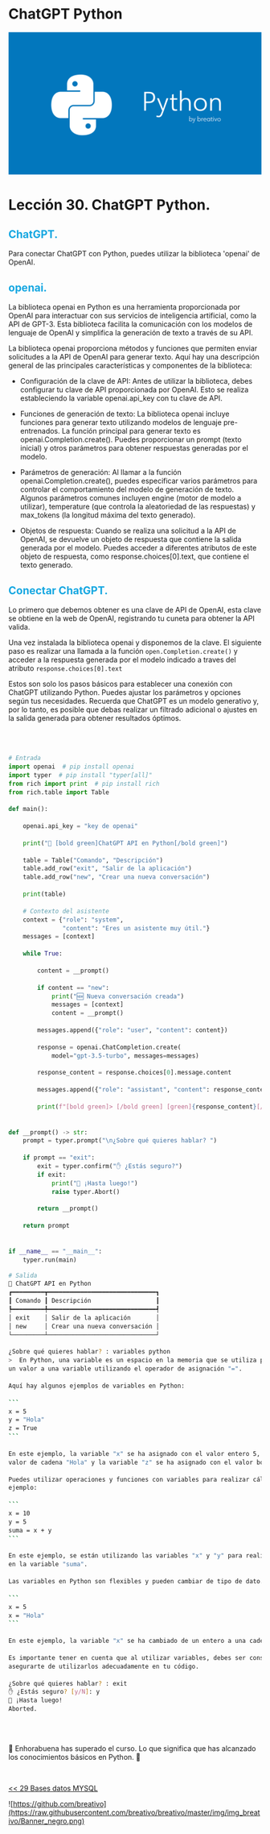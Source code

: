 # ChatGPT Python

![](https://github.com/breativo/Python_by_breativo/blob/master/img/Banner_Python_by_breativo.png?raw=true)

# Lección 30. ChatGPT Python.

<h2 style="color:#15A7E1">ChatGPT.</h2>
Para conectar ChatGPT con Python, puedes utilizar la biblioteca 'openai' de OpenAI. 

<h2 style="color:#15A7E1">openai.</h2>

La biblioteca openai en Python es una herramienta proporcionada por OpenAI para interactuar con sus servicios de inteligencia artificial, como la API de GPT-3. Esta biblioteca facilita la comunicación con los modelos de lenguaje de OpenAI y simplifica la generación de texto a través de su API.

La biblioteca openai proporciona métodos y funciones que permiten enviar solicitudes a la API de OpenAI para generar texto. Aquí hay una descripción general de las principales características y componentes de la biblioteca:

* Configuración de la clave de API: Antes de utilizar la biblioteca, debes configurar tu clave de API proporcionada por OpenAI. Esto se realiza estableciendo la variable openai.api_key con tu clave de API.

* Funciones de generación de texto: La biblioteca openai incluye funciones para generar texto utilizando modelos de lenguaje pre-entrenados. La función principal para generar texto es openai.Completion.create(). Puedes proporcionar un prompt (texto inicial) y otros parámetros para obtener respuestas generadas por el modelo.

* Parámetros de generación: Al llamar a la función openai.Completion.create(), puedes especificar varios parámetros para controlar el comportamiento del modelo de generación de texto. Algunos parámetros comunes incluyen engine (motor de modelo a utilizar), temperature (que controla la aleatoriedad de las respuestas) y max_tokens (la longitud máxima del texto generado).

* Objetos de respuesta: Cuando se realiza una solicitud a la API de OpenAI, se devuelve un objeto de respuesta que contiene la salida generada por el modelo. Puedes acceder a diferentes atributos de este objeto de respuesta, como response.choices[0].text, que contiene el texto generado.

<h2 style="color:#15A7E1">Conectar ChatGPT.</h2>
Lo primero que debemos obtener es una clave de API de OpenAI, esta clave se obtiene en la web  de OpenAI, registrando tu cuneta para obtener la API valida.

Una vez instalada la biblioteca openai y disponemos de la clave. El siguiente paso es realizar una llamada a la función `open.Completion.create()` y acceder a la respuesta  generada por el modelo indicado a traves del atributo `response.choices[0].text`

Estos son solo los pasos básicos para establecer una conexión con ChatGPT utilizando Python. Puedes ajustar los parámetros y opciones según tus necesidades. Recuerda que ChatGPT es un modelo generativo y, por lo tanto, es posible que debas realizar un filtrado adicional o ajustes en la salida generada para obtener resultados óptimos.

<br>
<br>

````py
# Entrada
import openai  # pip install openai
import typer  # pip install "typer[all]"
from rich import print  # pip install rich
from rich.table import Table

def main():

    openai.api_key = "key de openai"

    print("💬 [bold green]ChatGPT API en Python[/bold green]")

    table = Table("Comando", "Descripción")
    table.add_row("exit", "Salir de la aplicación")
    table.add_row("new", "Crear una nueva conversación")

    print(table)

    # Contexto del asistente
    context = {"role": "system",
               "content": "Eres un asistente muy útil."}
    messages = [context]

    while True:

        content = __prompt()

        if content == "new":
            print("🆕 Nueva conversación creada")
            messages = [context]
            content = __prompt()

        messages.append({"role": "user", "content": content})

        response = openai.ChatCompletion.create(
            model="gpt-3.5-turbo", messages=messages)

        response_content = response.choices[0].message.content

        messages.append({"role": "assistant", "content": response_content})

        print(f"[bold green]> [/bold green] [green]{response_content}[/green]")


def __prompt() -> str:
    prompt = typer.prompt("\n¿Sobre qué quieres hablar? ")

    if prompt == "exit":
        exit = typer.confirm("✋ ¿Estás seguro?")
        if exit:
            print("👋 ¡Hasta luego!")
            raise typer.Abort()

        return __prompt()

    return prompt


if __name__ == "__main__":
    typer.run(main)


````
````sh
# Salida 
💬 ChatGPT API en Python
┏━━━━━━━━━┳━━━━━━━━━━━━━━━━━━━━━━━━━━━━━━┓
┃ Comando ┃ Descripción                  ┃
┡━━━━━━━━━╇━━━━━━━━━━━━━━━━━━━━━━━━━━━━━━┩
│ exit    │ Salir de la aplicación       │
│ new     │ Crear una nueva conversación │
└─────────┴──────────────────────────────┘

¿Sobre qué quieres hablar? : variables python
>  En Python, una variable es un espacio en la memoria que se utiliza para almacenar un valor. Puedes asignar
un valor a una variable utilizando el operador de asignación "=".

Aquí hay algunos ejemplos de variables en Python:

```
x = 5
y = "Hola"
z = True
```

En este ejemplo, la variable "x" se ha asignado con el valor entero 5, la variable "y" se ha asignado con el
valor de cadena "Hola" y la variable "z" se ha asignado con el valor booleano True.

Puedes utilizar operaciones y funciones con variables para realizar cálculos y manipulaciones de datos. Por
ejemplo:

```
x = 10
y = 5
suma = x + y
```

En este ejemplo, se están utilizando las variables "x" y "y" para realizar una suma y almacenar el resultado
en la variable "suma".

Las variables en Python son flexibles y pueden cambiar de tipo de dato. Por ejemplo:

```
x = 5
x = "Hola"
```

En este ejemplo, la variable "x" se ha cambiado de un entero a una cadena.

Es importante tener en cuenta que al utilizar variables, debes ser consciente de los tipos de datos y
asegurarte de utilizarlos adecuadamente en tu código.

¿Sobre qué quieres hablar? : exit
✋ ¿Estás seguro? [y/N]: y
👋 ¡Hasta luego!
Aborted.
````

<br>
<br>

🎉 Enhorabuena has superado el curso. Lo que significa que has alcanzado los conocimientos básicos en Python. 🎉

<br>

[<< 29 Bases datos MYSQL](../29_MYSQL_Python) 

![https://github.com/breativo](https://raw.githubusercontent.com/breativo/breativo/master/img/img_breativo/Banner_negro.png)


